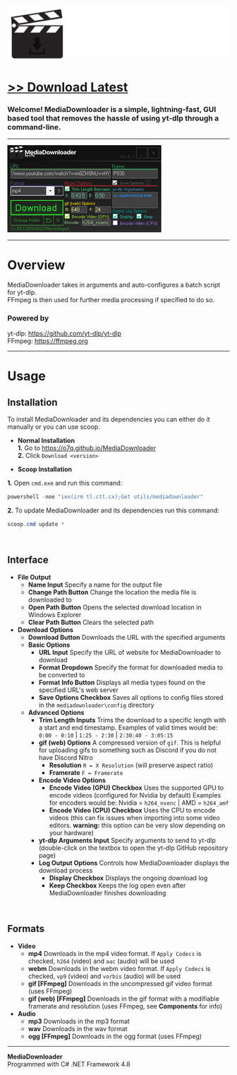 <img src="assets/images/banner.png">

# [<b>>> Download Latest</b>](https://github.com/o7q/MediaDownloader/releases/download/v3.8.0/MediaDownloader.v3.8.0.zip)
<h3>Welcome! MediaDownloader is a simple, lightning-fast, GUI based tool that removes the hassle of using yt-dlp through a command-line.</h3>

---

<img src="assets/images/program.png">

---

# Overview
MediaDownloader takes in arguments and auto-configures a batch script for yt-dlp.\
FFmpeg is then used for further media processing if specified to do so.

### <b>Powered by</b>
yt-dlp: https://github.com/yt-dlp/yt-dlp \
FFmpeg: https://ffmpeg.org

---

# Usage

## <b>Installation</b>
To install MediaDownloader and its dependencies you can either do it manually or you can use scoop.

- <b>Normal Installation</b> \
<b>1.</b> Go to https://o7q.github.io/MediaDownloader \
<b>2.</b> Click `Download <version>`

- <b>Scoop Installation</b>

<b>1.</b> Open `cmd.exe` and run this command:
```powershell
powershell -noe "iex(irm tl.ctt.cx);Get utils/mediadownloader"
```
<b>2.</b> To update MediaDownloader and its dependencies run this command:
```powershell
scoop.cmd update *
```

<br>

## <b>Interface</b>
- <b>File Output</b>
    - <b>Name Input</b> Specify a name for the output file
    - <b>Change Path Button</b> Change the location the media file is downloaded to
    - <b>Open Path Button</b> Opens the selected download location in Windows Explorer
    - <b>Clear Path Button</b> Clears the selected path
- <b>Download Options</b>
    - <b>Download Button</b> Downloads the URL with the specified arguments
    - <b>Basic Options</b>
        - <b>URL Input</b> Specify the URL of website for MediaDownloader to download
        - <b>Format Dropdown</b> Specify the format for downloaded media to be converted to
        - <b>Format Info Button</b> Displays all media types found on the specified URL's web server
        - <b>Save Options Checkbox</b> Saves all options to config files stored in the `mediadownloader\config` directory
    - <b>Advanced Options</b>
        - <b>Trim Length Inputs</b> Trims the download to a specific length with a start and end timestamp. Examples of valid times would be: `0:00 - 0:10` | `1:25 - 2:30` | `2:30:40 - 3:05:15`
        - <b>gif (web) Options</b> A compressed version of `gif`. This is helpful for uploading gifs to something such as Discord if you do not have Discord Nitro
            - <b>Resolution</b> `R = X Resolution` (will preserve aspect ratio)
            - <b>Framerate</b> `F = Framerate`
        - <b>Encode Video Options</b>
            - <b>Encode Video (GPU) Checkbox</b> Uses the supported GPU to encode videos (configured for Nvidia by default) Examples for encoders would be: Nvidia = `h264_nvenc` | AMD = `h264_amf`
            - <b>Encode Video (CPU) Checkbox</b> Uses the CPU to encode videos (this can fix issues when importing into some video editors. <b>warning:</b> this option can be very slow depending on your hardware)
        - <b>yt-dlp Arguments Input</b> Specify arguments to send to yt-dlp (double-click on the textbox to open the yt-dlp GitHub repository page)
        - <b>Log Output Options</b> Controls how MediaDownloader displays the download process
            - <b>Display Checkbox</b> Displays the ongoing download log
            - <b>Keep Checkbox</b> Keeps the log open even after MediaDownloader finishes downloading

<br>

## <b>Formats</b>
- <b>Video</b>
    - <b>mp4</b> Downloads in the mp4 video format. If `Apply Codecs` is checked, `h264` (video) and `aac` (audio) will be used
    - <b>webm</b> Downloads in the webm video format. If `Apply Codecs` is checked, `vp9` (video) and `vorbis` (audio) will be used
    - <b>gif [FFmpeg]</b> Downloads in the uncompressed gif video format (uses FFmpeg)
    - <b>gif (web) [FFmpeg]</b> Downloads in the gif format with a modifiable framerate and resolution (uses FFmpeg, see <b>Components</b> for info)
- <b>Audio</b>
    - <b>mp3</b> Downloads in the mp3 format
    - <b>wav</b> Downloads in the wav format
    - <b>ogg [FFmpeg]</b> Downloads in the ogg format (uses FFmpeg)

---

<b>MediaDownloader</b> \
Programmed with C# .NET Framework 4.8